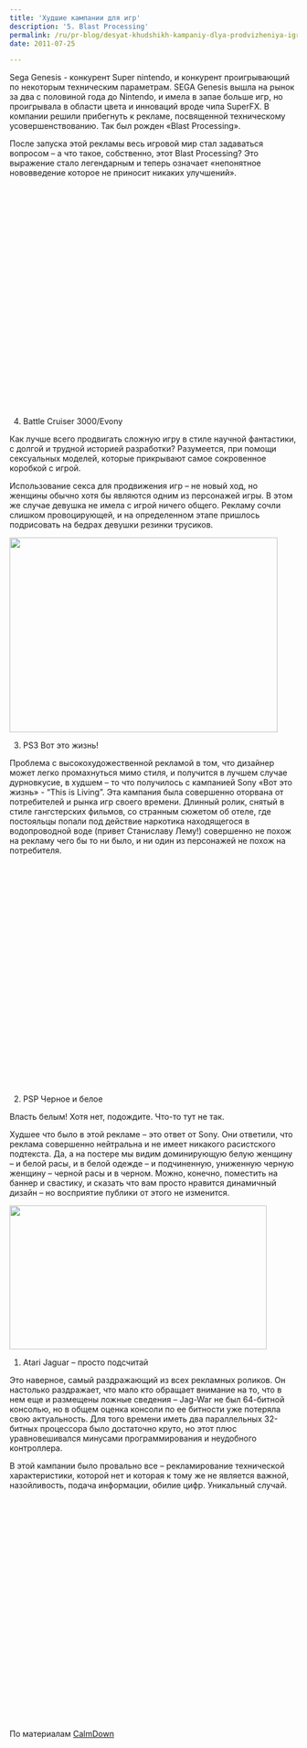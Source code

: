 ```yaml
---
title: 'Худшие кампании для игр'
description: '5. Blast Processing'
permalink: /ru/pr-blog/desyat-khudshikh-kampaniy-dlya-prodvizheniya-igr-chast-2
date: 2011-07-25

---
```


Sega Genesis  - конкурент Super nintendo, и конкурент проигрывающий по некоторым техническим параметрам. SEGA Genesis вышла на рынок за два с половиной года до  Nintendo,  и имела в запае больше игр, но проигрывала в области цвета и инноваций вроде чипа SuperFX. В компании решили прибегнуть к рекламе, посвященной техническому усовершенствованию. Так был рожден «Blast Processing».

После запуска этой рекламы весь игровой мир стал задаваться вопросом – а что такое, собственно, этот Blast Processing? Это выражение стало легендарным и теперь означает «непонятное нововведение которое не приносит никаких улучшений».

<object width="480" height="390"><param name="movie" value="https://www.youtube.com/v/zlulSyBI2aY?version=3&amp;hl=en_US"></param><param name="allowFullScreen" value="true"></param><param name="allowscriptaccess" value="always"></param><embed src="https://www.youtube.com/v/zlulSyBI2aY?version=3&amp;hl=en_US" type="application/x-shockwave-flash" width="480" height="390" allowscriptaccess="always" allowfullscreen="true"></embed></object>

4. Battle Cruiser 3000/Evony

Как лучше всего продвигать сложную игру в стиле научной фантастики,  с долгой и трудной историей разработки? Разумеется, при помощи сексуальных моделей, которые прикрывают самое сокровенное коробкой с игрой.

Использование секса для продвижения игр – не новый ход, но женщины обычно хотя бы являются одним из персонажей игры. В этом же случае девушка не имела с игрой ничего общего. Рекламу сочли слишком провоцирующей, и на определенном этапе пришлось подрисовать на бедрах девушки резинки трусиков.

<img src="{{ site.assets }}/upload/Battlecruiser.jpg" alt="" class="post__img" width="469" height="341">

3. PS3 Вот это жизнь!

Проблема с высокохудожественной рекламой в том, что дизайнер может легко промахнуться мимо стиля, и получится в лучшем случае дурновкусие, в худшем – то что получилось с кампанией Sony «Вот это жизнь» -  “This is Living”.  Эта кампания была совершенно оторвана от потребителей и рынка игр своего времени. Длинный ролик, снятый в стиле гангстерских фильмов, со странным сюжетом об отеле, где постояльцы  попали под действие наркотика находящегося в водопроводной воде (привет Станиславу Лему!)  совершенно не похож на рекламу чего бы то ни было, и ни один из персонажей не похож на потребителя.

<object width="480" height="390"><param name="movie" value="https://www.youtube.com/v/psd8oVToS8k?version=3&amp;hl=en_US"></param><param name="allowFullScreen" value="true"></param><param name="allowscriptaccess" value="always"></param><embed src="https://www.youtube.com/v/psd8oVToS8k?version=3&amp;hl=en_US" type="application/x-shockwave-flash" width="480" height="390" allowscriptaccess="always" allowfullscreen="true"></embed></object>

2. PSP Черное и белое

Власть белым! Хотя нет, подождите. Что-то тут не так.

Худшее что было в этой рекламе – это ответ от Sony. Они ответили, что реклама совершенно нейтральна и не имеет никакого расистского подтекста. Да, а на постере мы видим доминирующую белую женщину – и белой расы, и в белой одежде – и подчиненную, униженную черную женщину – черной расы и в черном. Можно, конечно, поместить на баннер и свастику, и сказать что вам просто нравится динамичный дизайн – но восприятие публики от этого не изменится.

<img src="{{ site.assets }}/upload/psp-black-white-ad.jpg" alt="" class="post__img" width="450" height="252">

1.	Atari Jaguar – просто подсчитай

Это наверное, самый раздражающий из всех рекламных роликов.  Он настолько раздражает, что мало кто обращает внимание на то, что в нем еще и размещены ложные сведения – Jag-War не был 64-битной консолью, но в общем оценка консоли по ее битности уже потеряла свою актуальность. Для того времени иметь два параллельных 32-битных процессора было достаточно круто, но этот плюс уравновешивался минусами программирования и неудобного контроллера.

В этой кампании было провально все – рекламирование технической характеристики, которой нет и которая к тому же не является важной, назойливость, подача информации, обилие цифр. Уникальный случай.

<object width="480" height="390"><param name="movie" value="https://www.youtube.com/v/nxuna944dls?version=3&amp;hl=en_US"></param><param name="allowFullScreen" value="true"></param><param name="allowscriptaccess" value="always"></param><embed src="https://www.youtube.com/v/nxuna944dls?version=3&amp;hl=en_US" type="application/x-shockwave-flash" width="480" height="390" allowscriptaccess="always" allowfullscreen="true"></embed></object>

По материалам <a href="https://calmdowntom.com/2011/03/top-10-embarrassingly-bad-moments-in-videogame-marketing/">CalmDown</a>

